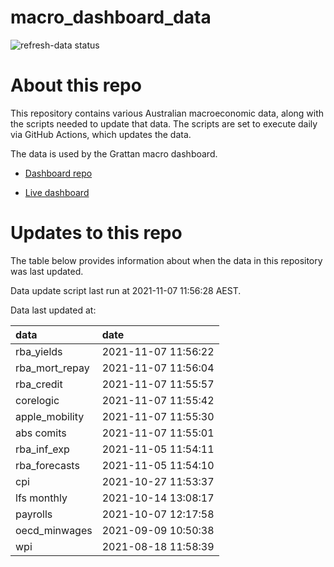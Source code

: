 
<!-- README.md is generated from README.Rmd. Please edit that file -->

# macro\_dashboard\_data

<!-- badges: start -->

![refresh-data
status](https://github.com/grattan/macro_dashboard_data/workflows/refresh-data/badge.svg)

<!-- badges: end -->

# About this repo

This repository contains various Australian macroeconomic data, along
with the scripts needed to update that data. The scripts are set to
execute daily via GitHub Actions, which updates the data.

The data is used by the Grattan macro dashboard.

  - [Dashboard repo](https://github.com/grattan/macrodashboard)

  - [Live dashboard](https://mattcowgill.shinyapps.io/macrodashboard/)

# Updates to this repo

The table below provides information about when the data in this
repository was last updated.

Data update script last run at 2021-11-07 11:56:28 AEST.

Data last updated at:

| data             | date                |
| :--------------- | :------------------ |
| rba\_yields      | 2021-11-07 11:56:22 |
| rba\_mort\_repay | 2021-11-07 11:56:04 |
| rba\_credit      | 2021-11-07 11:55:57 |
| corelogic        | 2021-11-07 11:55:42 |
| apple\_mobility  | 2021-11-07 11:55:30 |
| abs comits       | 2021-11-07 11:55:01 |
| rba\_inf\_exp    | 2021-11-05 11:54:11 |
| rba\_forecasts   | 2021-11-05 11:54:10 |
| cpi              | 2021-10-27 11:53:37 |
| lfs monthly      | 2021-10-14 13:08:17 |
| payrolls         | 2021-10-07 12:17:58 |
| oecd\_minwages   | 2021-09-09 10:50:38 |
| wpi              | 2021-08-18 11:58:39 |
